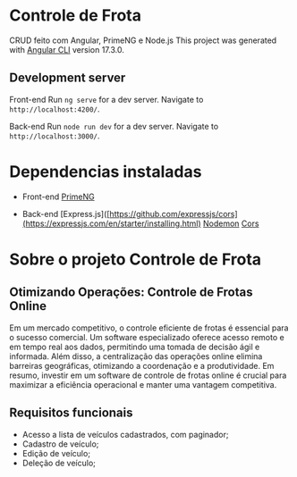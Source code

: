 # Controle de Frota
CRUD feito com Angular, PrimeNG e Node.js
This project was generated with [Angular CLI](https://github.com/angular/angular-cli) version 17.3.0.

## Development server
Front-end
Run `ng serve` for a dev server. Navigate to `http://localhost:4200/`. 

Back-end
Run `node run dev` for a dev server. Navigate to `http://localhost:3000/`.

# Dependencias instaladas
- Front-end
[PrimeNG](https://primeng.org/installation)

- Back-end
[Express.js]([https://github.com/expressjs/cors](https://expressjs.com/en/starter/installing.html)
[Nodemon](https://github.com/remy/nodemon)
[Cors](https://github.com/expressjs/cors)

# Sobre o projeto Controle de Frota

## Otimizando Operações: Controle de Frotas Online

Em um mercado competitivo, o controle eficiente de frotas é essencial para o sucesso comercial. Um software especializado oferece acesso remoto e em tempo real aos dados, permitindo uma tomada de decisão ágil e informada. Além disso, a centralização das operações online elimina barreiras geográficas, otimizando a coordenação e a produtividade. Em resumo, investir em um software de controle de frotas online é crucial para maximizar a eficiência operacional e manter uma vantagem competitiva.

## Requisitos funcionais
- Acesso a lista de veículos cadastrados, com paginador;
- Cadastro de veículo;
- Edição de veículo;
- Deleção de veículo;
